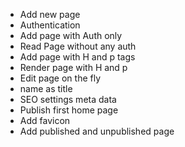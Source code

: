 - Add new page
- Authentication
- Add page with Auth only
- Read Page without any auth
- Add page with H and p tags
- Render page with H and p
- Edit page on the fly
- name as title
- SEO settings meta data
- Publish first home page
- Add favicon
- Add published and unpublished page
